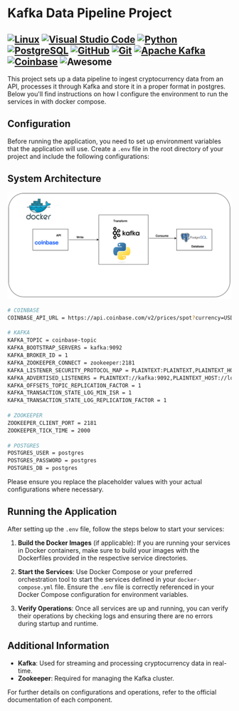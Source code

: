 Kafka Data Pipeline Project
===========================
[![Linux](https://img.shields.io/badge/Linux-FCC624?logo=linux&logoColor=black)](#)
[![Visual Studio Code](https://img.shields.io/badge/Visual%20Studio%20Code-0078d7.svg?logo=visual-studio-code&logoColor=white)](#)
[![Python](https://img.shields.io/badge/Python-3776AB?logo=python&logoColor=white)](#)
[![PostgreSQL](https://img.shields.io/badge/PostgreSQL-316192?logo=postgresql&logoColor=white)](#)
[![GitHub](https://img.shields.io/badge/GitHub-%23121011.svg?logo=github&logoColor=white)](#)
[![Git](https://img.shields.io/badge/Git-F05032?logo=git&logoColor=white)](#)
[![Apache Kafka](https://img.shields.io/badge/Apache%20Kafka-231F20?logo=apachekafka&logoColor=white)](#)
[![Coinbase](https://img.shields.io/badge/Coinbase-0052FF?logo=coinbase&logoColor=white)](#)
![Awesome](https://img.shields.io/badge/Awesome-ffd700?logo=awesome&logoColor=black)
---

This project sets up a data pipeline to ingest cryptocurrency data from an API, processes it through Kafka and store it in a proper format in postgres. Below you'll find instructions on how I configure the environment to run the services in with docker compose.

Configuration
-------------

Before running the application, you need to set up environment variables that the application will use. Create a `.env` file in the root directory of your project and include the following configurations:

## System Architecture

![System_architecture.png](flow_kafka_stream.drawio.svg)

```bash
# COINBASE
COINBASE_API_URL = https://api.coinbase.com/v2/prices/spot?currency=USD

# KAFKA
KAFKA_TOPIC = coinbase-topic
KAFKA_BOOTSTRAP_SERVERS = kafka:9092
KAFKA_BROKER_ID = 1
KAFKA_ZOOKEEPER_CONNECT = zookeeper:2181
KAFKA_LISTENER_SECURITY_PROTOCOL_MAP = PLAINTEXT:PLAINTEXT,PLAINTEXT_HOST:PLAINTEXT
KAFKA_ADVERTISED_LISTENERS = PLAINTEXT://kafka:9092,PLAINTEXT_HOST://localhost:29092
KAFKA_OFFSETS_TOPIC_REPLICATION_FACTOR = 1
KAFKA_TRANSACTION_STATE_LOG_MIN_ISR = 1
KAFKA_TRANSACTION_STATE_LOG_REPLICATION_FACTOR = 1

# ZOOKEEPER
ZOOKEEPER_CLIENT_PORT = 2181
ZOOKEEPER_TICK_TIME = 2000

# POSTGRES
POSTGRES_USER = postgres
POSTGRES_PASSWORD = postgres
POSTGRES_DB = postgres

```

Please ensure you replace the placeholder values with your actual configurations where necessary.

Running the Application
-----------------------

After setting up the `.env` file, follow the steps below to start your services:

1.  **Build the Docker Images** (if applicable): If you are running your services in Docker containers, make sure to build your images with the Dockerfiles provided in the respective service directories.
    
2.  **Start the Services**: Use Docker Compose or your preferred orchestration tool to start the services defined in your `docker-compose.yml` file. Ensure the `.env` file is correctly referenced in your Docker Compose configuration for environment variables.
    
3.  **Verify Operations**: Once all services are up and running, you can verify their operations by checking logs and ensuring there are no errors during startup and runtime.
    

Additional Information
----------------------

*   **Kafka**: Used for streaming and processing cryptocurrency data in real-time.
*   **Zookeeper**: Required for managing the Kafka cluster.

For further details on configurations and operations, refer to the official documentation of each component.